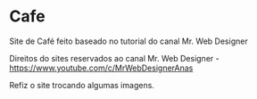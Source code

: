 # Cafe

Site de Café feito baseado no tutorial do canal Mr. Web Designer

Direitos do sites reservados ao canal Mr. Web Designer - https://www.youtube.com/c/MrWebDesignerAnas

Refiz o site trocando algumas imagens.
